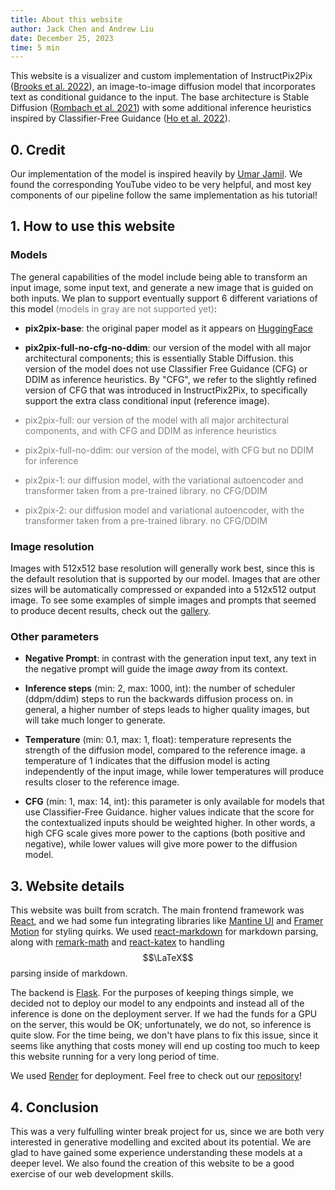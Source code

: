```yaml
---
title: About this website
author: Jack Chen and Andrew Liu
date: December 25, 2023
time: 5 min
---
```


This website is a visualizer and custom implementation of InstructPix2Pix ([Brooks et al. 2022](https://arxiv.org/abs/2211.09800)), an image-to-image diffusion model that incorporates text as conditional guidance to the input. The base architecture is Stable Diffusion ([Rombach et al. 2021](https://arxiv.org/abs/2112.10752)) with some additional inference heuristics  inspired by Classifier-Free Guidance ([Ho et al. 2022](https://arxiv.org/abs/2207.12598)).

## 0. Credit

Our implementation of the model is inspired heavily by [Umar Jamil](https://github.com/hkproj/pytorch-stable-diffusion). We found the corresponding YouTube video to be very helpful, and most key components of our pipeline follow the same implementation as his tutorial!

## 1. How to use this website 

### Models

The general capabilities of the model include being able to transform an input image, some input text, and generate a new image that is guided on both inputs. We plan to support eventually support 6 different variations of this model <span style="color: gray;">(models in gray are not supported yet)</span>:

- **pix2pix-base**: the original paper model as it appears on [HuggingFace](https://huggingface.co/docs/diffusers/training/instructpix2pix)

- **pix2pix-full-no-cfg-no-ddim**: our version of the model with all major architectural components; this is essentially Stable Diffusion. this version of the model does not use Classifier Free Guidance (CFG) or DDIM as inference heuristics. By "CFG", we refer to the slightly refined version of CFG that was introduced in InstructPix2Pix, to specifically support the extra class conditional input (reference image).

<div style="color: gray;">

- pix2pix-full: our version of the model with all major architectural components, and with CFG and DDIM as inference heuristics

- pix2pix-full-no-ddim: our version of the model, with CFG but no DDIM for inference

- pix2pix-1: our diffusion model, with the variational autoencoder and transformer taken from a pre-trained library. no CFG/DDIM

- pix2pix-2: our diffusion model and variational autoencoder, with the transformer taken from a pre-trained library. no CFG/DDIM
</div>

### Image resolution

Images with 512x512 base resolution will generally work best, since this is the default resolution that is supported by our model. Images that are other sizes will be automatically compressed or expanded into a 512x512 output image. To see some examples of simple images and prompts that seemed to produce decent results, check out the [gallery](/gallery).

### Other parameters

- **Negative Prompt**: in contrast with the generation input text, any text in the negative prompt will guide the image *away* from its context. 

- **Inference steps** (min: 2, max: 1000, int): the number of scheduler (ddpm/ddim) steps to run the backwards diffusion process on. in general, a higher number of steps leads to higher quality images, but will take much longer to generate. 

- **Temperature** (min: 0.1, max: 1, float): temperature represents the strength of the diffusion model, compared to the reference image. a temperature of 1 indicates that the diffusion model is acting independently of the input image, while lower temperatures will produce results closer to the reference image.

- **CFG** (min: 1, max: 14, int): this parameter is only available for models that use Classifier-Free Guidance. higher values indicate that the score for the contextualized inputs should be weighted higher. In other words, a high CFG scale gives more power to the captions (both positive and negative), while lower values will give more power to the diffusion model.

## 3. Website details

This website was built from scratch. The main frontend framework was [React](https://react.dev/), and we had some fun integrating libraries like [Mantine UI](https://mantine.dev/) and [Framer Motion](https://www.framer.com/motion/) for styling quirks. We used [react-markdown](https://github.com/remarkjs/react-markdown) for markdown parsing, along with [remark-math](https://www.npmjs.com/package/remark-math) and [react-katex](https://www.npmjs.com/package/react-katex) to handling $$\LaTeX$$ parsing inside of markdown.

The backend is [Flask](https://flask.palletsprojects.com/en/3.0.x/). For the purposes of keeping things simple, we decided not to deploy our model to any endpoints and instead all of the inference is done on the deployment server. If we had the funds for a GPU on the server, this would be OK; unfortunately, we do not, so inference is quite slow. For the time being, we don't have plans to fix this issue, since it seems like anything that costs money will end up costing too much to keep this website running for a very long period of time.

We used [Render](https://render.com/) for deployment. Feel free to check out our [repository](https://github.com/azliu0/image-to-image-translation)!

## 4. Conclusion

This was a very fulfulling winter break project for us, since we are both very interested in generative modelling and excited about its potential. We are glad to have gained some experience understanding these models at a deeper level. We also found the creation of this website to be a good exercise of our web development skills.
